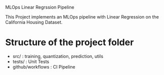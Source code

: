 MLOps Linear Regrssion Pipeline

This Project implements an MLOps pipeline  with Linear Regression on the California Housing Dataset.

# Structure of the project folder
- src/ : training, quantization, prediction, utils
- tests/ : Unit Tests
- github/workflows : CI Pipeline
